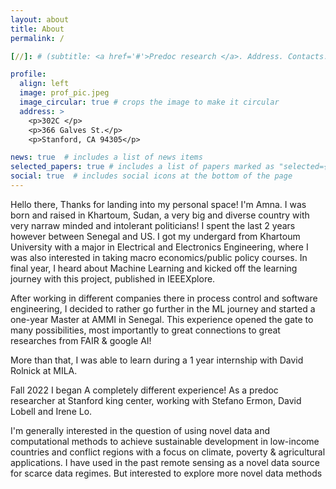 ```yaml
---
layout: about
title: About
permalink: /

[//]: # (subtitle: <a href='#'>Predoc research </a>. Address. Contacts. Moto. Etc.)

profile:
  align: left
  image: prof_pic.jpeg
  image_circular: true # crops the image to make it circular
  address: >
    <p>302C </p>
    <p>366 Galves St.</p>
    <p>Stanford, CA 94305</p>

news: true  # includes a list of news items
selected_papers: true # includes a list of papers marked as "selected={true}"
social: true  # includes social icons at the bottom of the page
---
```


[//]: # (Write your biography here. Tell the world about yourself. Link to your favorite [subreddit]&#40;http://reddit.com&#41;. You can put a picture in, too. The code is already in, just name your picture `prof_pic.jpg` and put it in the `img/` folder.)

[//]: # ()
[//]: # (Put your address / P.O. box / other info right below your picture. You can also disable any these elements by editing `profile` property of the YAML header of your `_pages/about.md`. Edit `_bibliography/papers.bib` and Jekyll will render your [publications page]&#40;/al-folio/publications/&#41; automatically.)

[//]: # ()
[//]: # ([//])
Hello there, Thanks for landing into my personal space! I'm Amna. I was born and raised in Khartoum, Sudan, a very big and diverse country with very narraw minded and intolerant  politicians! I spent the last 2 years however between Senegal and US.
I got my undergard from Khartoum University with a major in Electrical and Electronics Engineering, where I was also interested in taking macro economics/public policy courses. In final year, I heard about Machine Learning and kicked off the learning journey with this project, published in IEEEXplore.

After working in different companies there in process control and software engineering, I decided to rather go further in the ML journey and started  a one-year Master at AMMI in Senegal.
This experience opened the gate to many possibilities, most importantly to great connections to great researches from FAIR & google AI! 

More than that, I was able to learn during a 1 year internship  with David Rolnick at MILA. 

Fall 2022 I began A completely different experience! As a predoc researcher at Stanford king center, working  with Stefano Ermon, David Lobell and Irene Lo. 

I'm generally interested in the question of using novel data and computational methods to achieve sustainable development in low-income countries and conflict regions with a focus on climate, poverty & agricultural applications. I have used in the past remote sensing as a novel data source for scarce data regimes. But interested to explore more novel data methods


[//]: # (&#40;Link to your social media connections, too. This theme is set up to use [Linkedin]&#40;&#40;https://www.linkedin.com/in/amna-elmustafa-20ab8b11a/&#41;&#41; )